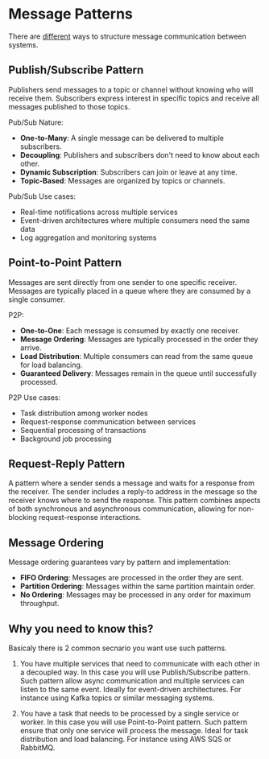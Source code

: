 # Message Patterns

There are [different](https://en.wikipedia.org/wiki/Messaging_pattern) ways to structure message communication between systems.

## Publish/Subscribe Pattern

Publishers send messages to a topic or channel without knowing who will receive them. Subscribers express interest in specific topics and receive all messages published to those topics.

Pub/Sub Nature:
- **One-to-Many**: A single message can be delivered to multiple subscribers.
- **Decoupling**: Publishers and subscribers don't need to know about each other.
- **Dynamic Subscription**: Subscribers can join or leave at any time.
- **Topic-Based**: Messages are organized by topics or channels.

Pub/Sub Use cases:
* Real-time notifications across multiple services
* Event-driven architectures where multiple consumers need the same data
* Log aggregation and monitoring systems

## Point-to-Point Pattern

Messages are sent directly from one sender to one specific receiver. Messages are typically placed in a queue where they are consumed by a single consumer.

P2P:
- **One-to-One**: Each message is consumed by exactly one receiver.
- **Message Ordering**: Messages are typically processed in the order they arrive.
- **Load Distribution**: Multiple consumers can read from the same queue for load balancing.
- **Guaranteed Delivery**: Messages remain in the queue until successfully processed.

P2P Use cases:
* Task distribution among worker nodes
* Request-response communication between services
* Sequential processing of transactions
* Background job processing

## Request-Reply Pattern

A pattern where a sender sends a message and waits for a response from the receiver. The sender includes a reply-to address in the message so the receiver knows where to send the response.
This pattern combines aspects of both synchronous and asynchronous communication, allowing for non-blocking request-response interactions.

## Message Ordering

Message ordering guarantees vary by pattern and implementation:
- **FIFO Ordering**: Messages are processed in the order they are sent.
- **Partition Ordering**: Messages within the same partition maintain order.
- **No Ordering**: Messages may be processed in any order for maximum throughput.

## Why you need to know this?

Basicaly there is 2 common secnario you want use such patterns.

1. You have multiple services that need to communicate with each other in a decoupled way. In this case you will use Publish/Subscribe pattern. Such pattern allow async communication and multiple services can listen to the same event. Ideally for event-driven architectures. For instance using Kafka topics or similar messaging systems.

2. You have a task that needs to be processed by a single service or worker. In this case you will use Point-to-Point pattern. Such pattern ensure that only one service will process the message. Ideal for task distribution and load balancing. For instance using AWS SQS or RabbitMQ.